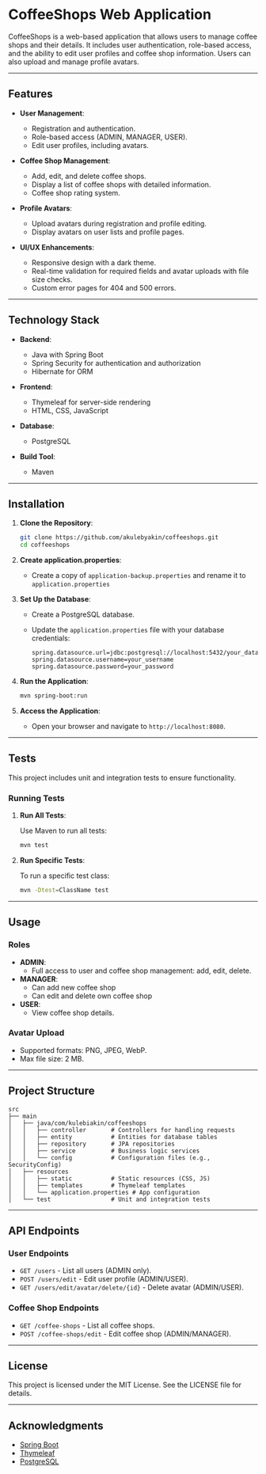 # CoffeeShops Web Application

CoffeeShops is a web-based application that allows users to manage coffee shops and their details. It includes user authentication, role-based access, and the ability to edit user profiles and coffee shop information. Users can also upload and manage profile avatars.

---

## Features

- **User Management**:
    - Registration and authentication.
    - Role-based access (ADMIN, MANAGER, USER).
    - Edit user profiles, including avatars.

- **Coffee Shop Management**:
    - Add, edit, and delete coffee shops.
    - Display a list of coffee shops with detailed information.
    - Coffee shop rating system.

- **Profile Avatars**:
    - Upload avatars during registration and profile editing.
    - Display avatars on user lists and profile pages.

- **UI/UX Enhancements**:
    - Responsive design with a dark theme.
    - Real-time validation for required fields and avatar uploads with file size checks.
    - Custom error pages for 404 and 500 errors.

---

## Technology Stack

- **Backend**:
    - Java with Spring Boot
    - Spring Security for authentication and authorization
    - Hibernate for ORM

- **Frontend**:
    - Thymeleaf for server-side rendering
    - HTML, CSS, JavaScript

- **Database**:
    - PostgreSQL

- **Build Tool**:
    - Maven

---

## Installation

1. **Clone the Repository**:

   ```bash
   git clone https://github.com/akulebyakin/coffeeshops.git
   cd coffeeshops
   ```

2. **Create application.properties**:

   - Create a copy of `application-backup.properties` and rename it to `application.properties`
   
3. **Set Up the Database**:

    - Create a PostgreSQL database.
    - Update the `application.properties` file with your database credentials:

      ```properties
      spring.datasource.url=jdbc:postgresql://localhost:5432/your_database_name
      spring.datasource.username=your_username
      spring.datasource.password=your_password
      ```

4. **Run the Application**:

   ```bash
   mvn spring-boot:run
   ```

5. **Access the Application**:

    - Open your browser and navigate to `http://localhost:8080`.

---

## Tests

This project includes unit and integration tests to ensure functionality.

### Running Tests

1. **Run All Tests**:

   Use Maven to run all tests:

   ```bash
   mvn test
   ```

2. **Run Specific Tests**:

   To run a specific test class:

   ```bash
   mvn -Dtest=ClassName test
   ```

---

## Usage

### Roles

- **ADMIN**:
    - Full access to user and coffee shop management: add, edit, delete.
- **MANAGER**:
    - Can add new coffee shop
    - Can edit and delete own coffee shop
- **USER**:
    - View coffee shop details.

### Avatar Upload

- Supported formats: PNG, JPEG, WebP.
- Max file size: 2 MB.

---

## Project Structure

```plaintext
src
├── main
│   ├── java/com/kulebiakin/coffeeshops
│   │   ├── controller       # Controllers for handling requests
│   │   ├── entity           # Entities for database tables
│   │   ├── repository       # JPA repositories
│   │   ├── service          # Business logic services
│   │   └── config           # Configuration files (e.g., SecurityConfig)
│   ├── resources
│   │   ├── static           # Static resources (CSS, JS)
│   │   ├── templates        # Thymeleaf templates
│   │   └── application.properties # App configuration
│   └── test                 # Unit and integration tests
```

---

## API Endpoints

### User Endpoints
- `GET /users` - List all users (ADMIN only).
- `POST /users/edit` - Edit user profile (ADMIN/USER).
- `GET /users/edit/avatar/delete/{id}` - Delete avatar (ADMIN/USER).

### Coffee Shop Endpoints
- `GET /coffee-shops` - List all coffee shops.
- `POST /coffee-shops/edit` - Edit coffee shop (ADMIN/MANAGER).

---

## License

This project is licensed under the MIT License. See the LICENSE file for details.

---

## Acknowledgments

- [Spring Boot](https://spring.io/projects/spring-boot)
- [Thymeleaf](https://www.thymeleaf.org/)
- [PostgreSQL](https://www.postgresql.org/)
